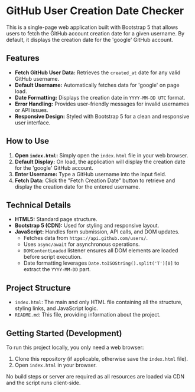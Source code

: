 # GitHub User Creation Date Checker

This is a single-page web application built with Bootstrap 5 that allows users to fetch the GitHub account creation date for a given username. By default, it displays the creation date for the 'google' GitHub account.

## Features

*   **Fetch GitHub User Data:** Retrieves the `created_at` date for any valid GitHub username.
*   **Default Username:** Automatically fetches data for 'google' on page load.
*   **Date Formatting:** Displays the creation date in `YYYY-MM-DD UTC` format.
*   **Error Handling:** Provides user-friendly messages for invalid usernames or API issues.
*   **Responsive Design:** Styled with Bootstrap 5 for a clean and responsive user interface.

## How to Use

1.  **Open `index.html`:** Simply open the `index.html` file in your web browser.
2.  **Default Display:** On load, the application will display the creation date for the 'google' GitHub account.
3.  **Enter Username:** Type a GitHub username into the input field.
4.  **Fetch Data:** Click the "Fetch Creation Date" button to retrieve and display the creation date for the entered username.

## Technical Details

*   **HTML5:** Standard page structure.
*   **Bootstrap 5 (CDN):** Used for styling and responsive layout.
*   **JavaScript:** Handles form submission, API calls, and DOM updates.
    *   Fetches data from `https://api.github.com/users/`.
    *   Uses `async/await` for asynchronous operations.
    *   `DOMContentLoaded` listener ensures all DOM elements are loaded before script execution.
    *   Date formatting leverages `Date.toISOString().split('T')[0]` to extract the `YYYY-MM-DD` part.

## Project Structure

*   `index.html`: The main and only HTML file containing all the structure, styling links, and JavaScript logic.
*   `README.md`: This file, providing information about the project.

## Getting Started (Development)

To run this project locally, you only need a web browser:

1.  Clone this repository (if applicable, otherwise save the `index.html` file).
2.  Open `index.html` in your browser.

No build steps or server are required as all resources are loaded via CDN and the script runs client-side.